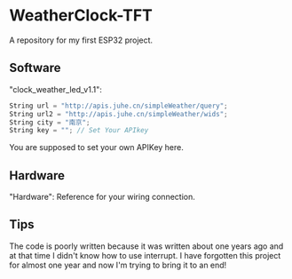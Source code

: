 # WeatherClock-TFT
A repository for my first ESP32 project.

## Software
"clock_weather_led_v1.1": 
```c++
String url = "http://apis.juhe.cn/simpleWeather/query";
String url2 = "http://apis.juhe.cn/simpleWeather/wids";
String city = "南京";
String key = ""; // Set Your APIkey
```
You are supposed to set your own APIKey here.

## Hardware
"Hardware":
Reference for your wiring connection.

## Tips
The code is poorly written because it was written about one years ago and at that time I didn't know how to use interrupt.
I have forgotten this project for almost one year and now I'm trying to bring it to an end!
